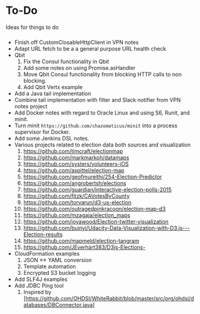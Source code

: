 # To-Do
Ideas for things to do

###

* Finish off CustomClosableHttpClient in VPN notes
* Adapt URL fetch to be a a general purpose URL health check
* Qbit
  1.  Fix the Consul functionality in Qbit
  2.  Add some notes on using Promise.asHandler
  3.  Move Qbit Consul functionality from blocking HTTP calls to non blocking.
  4.  Add Qbit Vertx example
* Add a Java tail implementation
* Combine tail implementation with filter and Slack notifier from VPN notes project
* Add Docker notes with regard to Oracle Linux and using S6, Runit, and minit.
* Turn minit ```https://github.com/chazomaticus/minit``` into a process supervisor for Docker.
* Add some Jenkins DSL notes.
* Various projects related to election data both sources and visualization
  1.  https://github.com/timcraft/electionmap
  2.  https://github.com/markmarkoh/datamaps
  3.  https://github.com/systers/volunteers-iOS
  4.  https://github.com/aspittel/election-map
  5.  https://github.com/geofmureithi/254-Election-Predictor
  6.  https://github.com/angrobertsh/elections
  7.  https://github.com/guardian/interactive-election-polls-2015
  8.  https://github.com/fitzk/CAVotesByCounty
  9.  https://github.com/torvarun/d3-us-election
  10. https://github.com/outragedpinkracoon/election-map-d3
  11. https://github.com/mzagaja/election_maps
  12. https://github.com/joyawood/Election-twitter-visualization
  13. https://github.com/buinyi/Udacity-Data-Visualization-with-D3.js---Election-results
  14. https://github.com/mapmeld/election-tangram
  15. https://github.com/JEverhart383/D3js-Elections-
* CloudFormation examples
  1.  JSON <-> YAML conversion
  2.  Template automation
  3.  Encrypted S3 bucket logging
* Add SLF4J examples
* Add JDBC Ping tool
  1.  Inspired by [https://github.com/OHDSI/WhiteRabbit/blob/master/src/org/ohdsi/databases/DBConnector.java]
